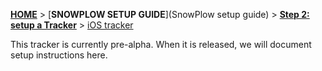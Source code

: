 [**HOME**](Home) > [**SNOWPLOW SETUP GUIDE**](SnowPlow setup guide) > [**Step 2: setup a Tracker**](choosing-a-tracker) > [iOS tracker](ios-tracker-setup)

This tracker is currently pre-alpha. When it is released, we will document setup instructions here.